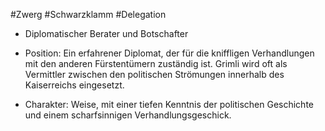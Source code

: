 #Zwerg #Schwarzklamm #Delegation 
* Diplomatischer Berater und Botschafter
 - Position: Ein erfahrener Diplomat, der für die kniffligen Verhandlungen mit den anderen Fürstentümern zuständig ist. Grimli wird oft als Vermittler zwischen den politischen Strömungen innerhalb des Kaiserreichs eingesetzt.
* Charakter: Weise, mit einer tiefen Kenntnis der politischen Geschichte und einem scharfsinnigen Verhandlungsgeschick.